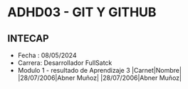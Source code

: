# ADHD03 - GIT Y GITHUB
## INTECAP
- Fecha : 08/05/2024
- Carrera: Desarrollador FullSatck
- Modulo 1 - resultado de Aprendizaje 3
 |Carnet|Nombre|
|28/07/2006|Abner Muñoz|
|28/07/2006|Abner Muñoz|